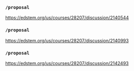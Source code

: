 ### `/proposal`
https://edstem.org/us/courses/28207/discussion/2140544
### `/proposal`
https://edstem.org/us/courses/28207/discussion/2140993
### `/proposal`
https://edstem.org/us/courses/28207/discussion/2142493
